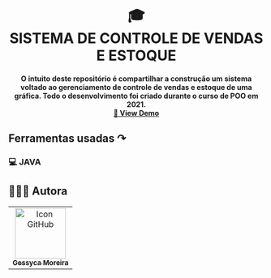 <h1 align="center">
  🎓<br>SISTEMA DE CONTROLE DE VENDAS E ESTOQUE
</h1>

<h4 align="center">
  O intuito deste repositório é compartilhar a construção um sistema voltado ao gerenciamento de controle de vendas e estoque de uma gráfica. Todo o desenvolvimento foi criado durante o curso de POO em 2021.
  </br>
  <a href='https://fincance-control-front-endn.vercel.app/' target='_blank'>🔎 View Demo</a>
</h4>

<h2 align="left">
  Ferramentas usadas ↷ 
</h2>

<h3>💻 JAVA <h3>
  
##  👩🏻‍💻 Autora<br>
<table>
  <tr>
    <td align="center">
      <a href="https://github.com/geessyca">
        <img src="https://avatars.githubusercontent.com/u/72661229?v=4" width="100px;" alt="Icon GitHub"/><br>
        <sub>
          <b>Gessyca Moreira</b>
        </sub>
      </a>
    </td>
  </tr>
</table>
